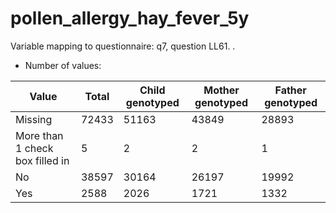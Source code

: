 # pollen_allergy_hay_fever_5y
Variable mapping to questionnaire: q7, question LL61.
.
- Number of values:

| Value | Total | Child genotyped | Mother genotyped | Father genotyped |
| ----- | ----- | --------------- | ---------------- | ---------------- |
| Missing | 72433 | 51163 | 43849 | 28893 |
| More than 1 check box filled in | 5 | 2 | 2 |1 |
| No | 38597 | 30164 | 26197 |19992 |
| Yes | 2588 | 2026 | 1721 |1332 |



